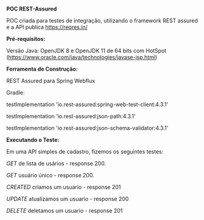 **POC REST-Assured**

POC criada para testes de integração, utilizando o framework REST assured e a API publica https://reqres.in/

**Pré-requisitos:**

Versão Java: OpenJDK 8 e OpenJDK 11 de 64 bits com HotSpot (https://www.oracle.com/java/technologies/javase-jsp.html)

**Ferramenta de Construção:**

REST Assured para Spring Webflux

Gradle:

 testImplementation 'io.rest-assured:spring-web-test-client:4.3.1'
 
 testImplementation 'io.rest-assured:json-path:4.3.1'
 
 testImplementation 'io.rest-assured:json-schema-validator:4.3.1'

**Executando o Teste:**

Em uma API simples de cadastro, fizemos os seguintes testes:

_GET_ de lista de usários - response 200.

_GET_ usuário único  - response 200.

_CREATED_ criamos um usuario - response 201

_UPDATE_ atualizamos um usuario - response 200

_DELETE_ deletamos um usuario - response 201


